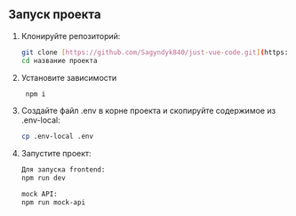 ## Запуск проекта

1. Клонируйте репозиторий:
   ```bash
   git clone [https://github.com/Sagyndyk840/just-vue-code.git](https://github.com/Sagyndyk840/JustVueCode.git)
   cd название проекта

2. Установите зависимости
   ```bash
    npm i
3. Создайте файл .env в корне проекта и скопируйте содержимое из .env-local:
   ```bash
   cp .env-local .env
4. Запустите проект:
    ```bash
    Для запуска frontend:   
    npm run dev
   
    mock API:   
    npm run mock-api

